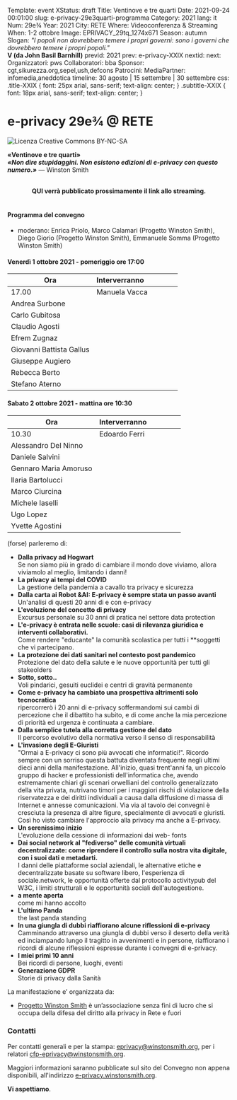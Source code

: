 Template: event
XStatus: draft
Title: Ventinove e tre quarti
Date: 2021-09-24 00:01:00
slug: e-privacy-29e3quarti-programma
Category: 2021
lang: it
Num: 29e¾
Year: 2021
City: RETE
Where: Videoconferenza & Streaming
When: 1-2 ottobre
Image: EPRIVACY_29tq_1274x671
Season: autumn
Slogan: <i>"I popoli non dovrebbero temere i propri governi: sono i governi che dovrebbero temere i propri popoli."</i><br/><b>V (da John Basil Barnhill)</b>
previd: 2021
prev: e-privacy-XXIX
nextid:
next:
Organizzatori: pws
Collaboratori: bba
Sponsor: cgt,sikurezza.org,sepel,ush,defcons
Patrocini:
MediaPartner: infomedia,aneddotica
timeline: 30 agosto | 15 settembre | 30 settembre
css: .title-XXIX { font: 25px arial, sans-serif; text-align: center; }   .subtitle-XXIX { font: 18px arial, sans-serif; text-align: center; }

# e-privacy 29e¾ @ RETE

![Licenza Creative Commons BY-NC-SA](images/editions/EPRIVACY_29tq_title_gold.jpg "e-privacy 29¾")

<div class="title-XXIX"><b>«Ventinove e tre quarti»</b></div>
<div class="subtitle-XXIX"><b><i>«Non dire stupidaggini. Non esistono edizioni di e-privacy con questo numero.»</i></b> — Winston Smith</div>
<br/>

<b> <center> QUI verrà pubblicato prossimamente il link allo streaming. </center> </b>
<br/>


#### Programma del convegno



   - moderano: Enrica Priolo, Marco Calamari (Progetto Winston Smith), Diego Giorio (Progetto Winston Smith), Emmanuele Somma (Progetto Winston Smith)

#### <a name="vem"></a>Venerdì 1 ottobre 2021 - pomeriggio ore 17:00

<!-- iframe width="560" height="315" src="https://www.youtube-nocookie.com/embed/U76hIPUhL4s?controls=0" title="YouTube video player" frameborder="0" allow="accelerometer; autoplay; clipboard-write; encrypted-media; gyroscope; picture-in-picture" allowfullscreen X /iframe -->

**Ora** |  **Interverranno**&nbsp;&nbsp;&nbsp;&nbsp;&nbsp;&nbsp;&nbsp;&nbsp;&nbsp;&nbsp;&nbsp;&nbsp;&nbsp;&nbsp;&nbsp;&nbsp;
------- | -------
17.00 |  Manuela Vacca
| Andrea Surbone
| Carlo Gubitosa
| Claudio Agosti
| Efrem Zugnaz
| Giovanni Battista Gallus
| Giuseppe Augiero
| Rebecca Berto
| Stefano Aterno

#### <a name="sab"></a>Sabato 2 ottobre 2021 - mattina ore 10:30

**Ora** | **Interverranno**&nbsp;&nbsp;&nbsp;&nbsp;&nbsp;&nbsp;&nbsp;&nbsp;&nbsp;&nbsp;&nbsp;&nbsp;&nbsp;&nbsp;&nbsp;&nbsp;
------- | -------
10.30 |  Edoardo Ferri
| Alessandro Del Ninno
| Daniele Salvini
| Gennaro Maria Amoruso
| Ilaria Bartolucci
| Marco Ciurcina
| Michele Iaselli
| Ugo Lopez
| Yvette Agostini

(forse) parleremo di:

 - **Dalla privacy ad Hogwart**<br/>Se non siamo più in grado di cambiare il mondo dove viviamo, allora viviamolo al meglio, limitando i danni!
 - **La privacy ai tempi del COVID**<br/>La gestione della pandemia a cavallo tra privacy e sicurezza
 - **Dalla carta ai Robot &AI: E-privacy è sempre stata un passo avanti**<br/>Un'analisi di questi 20 anni di e con e-privacy
 - **L'evoluzione del concetto di privacy**<br/>Excursus personale su 30 anni di pratica nel settore data protection
 - **L'e-privacy è entrata nelle scuole: casi di rilevanza giuridica e interventi collaborativi.**<br/>Come rendere "educante" la comunità scolastica per tutti i **soggetti che vi partecipano.
 - **La protezione dei dati sanitari nel contesto post pandemico**<br/>Protezione del dato della salute e le nuove opportunità per tutti gli stakeolders
 - **Sotto, sotto..**<br/>Voli pindarici, gesuiti euclidei e centri di gravità permanente
 - **Come e-privacy ha cambiato una prospettiva altrimenti solo tecnocratica**<br/>ripercorrerò i 20 anni di e-privacy soffermandomi sui cambi di percezione che il dibattito ha subito, e di come anche la mia percezione di priorità ed urgenza è continuata a cambiare.
 - **Dalla semplice tutela alla corretta gestione del dato**<br/>Il percorso evolutivo della normativa verso il senso di responsabilità
 - **L'invasione degli E-Giuristi**<br/>"Ormai a E-privacy ci sono più avvocati che informatici!". Ricordo sempre con un sorriso questa battuta diventata frequente negli ultimi dieci anni della manifestazione. All'inizio, quasi trent'anni fa, un piccolo gruppo di hacker e professionisti dell'informatica che, avendo estremamente chiari gli scenari orwelliani del controllo generalizzato della vita privata, nutrivano timori per i maggiori rischi di violazione della riservatezza e dei diritti individuali a causa dalla diffusione di massa di Internet e annesse comunicazioni. Via via al tavolo dei convegni è cresciuta la presenza di altre figure, specialmente di avvocati e giuristi. Così ho visto cambiare l'approccio alla privacy ma anche a E-privacy.
 - **Un serenissimo inizio**<br/>L'evoluzione della cessione di informazioni dai web- fonts
 - **Dai social network al "fediverso" delle comunità virtuali decentralizzate: come riprendere il controllo sulla nostra vita digitale, con i suoi dati e metadarti.**<br/>I danni delle piattaforme social aziendali, le alternative etiche e decentralizzate basate su software libero, l'esperienza di sociale.network, le opportunità offerte dal protocollo activitypub del W3C, i limiti strutturali e le opportunità sociali dell'autogestione.
 - **a mente aperta**<br/>come mi hanno accolto
 - **L'ultimo Panda**<br/>the last panda standing
 - **In una giungla di dubbi riaffiorano alcune riflessioni di e-privacy**<br/>Camminando attraverso una giungla di dubbi verso il deserto della verità ed inciampando lungo il tragitto in avvenimenti e in persone, riaffiorano i ricordi di alcune riflessioni espresse durante i convegni di e-privacy.
 - **I miei primi 10 anni**<br/>Bei ricordi di persone, luoghi, eventi
 - **Generazione GDPR**<br/>Storie di privacy dalla Sanità

La manifestazione e’ organizzata da:

 - [Progetto Winston Smith](http://pws.winstonsmith.org/) è un’associazione senza fini di lucro che si occupa della difesa del diritto alla privacy in Rete e fuori


### Contatti

Per contatti generali e per la
stampa: [eprivacy@winstonsmith.org](mailto:eprivacy@winstonsmith.org),
per i relatori
[cfp-eprivacy@winstonsmith.org](mailto:cfp-eprivacy@winstonsmith.org).

Maggiori informazioni saranno pubblicate sul sito del Convegno non appena
disponibili, all'indirizzo [e-privacy.winstonsmith.org](http://e-privacy.winstonsmith.org).

**Vi aspettiamo**.
